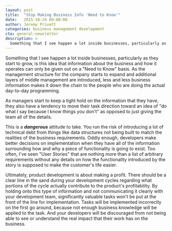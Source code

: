 ```yaml
---
layout: post
title:  "Stop Making Business Info 'Need to Know'"
date:   2015-10-24 09:00:00
author: Jeremy Privett
categories: business management development
cta: general-newsletter
description: >
  Something that I see happen a lot inside businesses, particularly as they start to grow, is this idea that information about the business and how it operates can only be given out on a "Need to Know" basis ...
---
```

Something that I see happen a lot inside businesses, particularly as they start to grow, is this idea that information about the business and how it operates can only be given out on a "Need to Know" basis. As the management structure for the company starts to expand and additional layers of middle management are introduced, less and less business information makes it down the chain to the people who are doing the actual day-to-day programming.

As managers start to keep a tight hold on the information that they have, they also have a tendency to move their task direction toward an idea of "do what I say because I know things you don't" as opposed to just giving the team all of the details.

This is a ***dangerous*** attitude to take. You run the risk of introducing a lot of technical debt from things like data structures not being built to match the realities of the business requirements. Oddly enough, developers make better decisions on implementation when they have all of the information surrounding how and why a piece of functionality is going to exist. Too often, I've seen "User Stories" that are nothing more than a list of arbitrary requirements without any details on how the functionality introduced by the story is supposed to make the customer's life easier.

Ultimately, product development is about making a profit. There should be a clear line in the sand during your development cycles regarding what portions of the cycle actually contribute to the product's profitability. By holding onto this type of information and not communicating it clearly with your development team, significantly valuable tasks won't be put at the front of the line for implementation. Tasks will be implemented incorrectly on the first go around, because not enough business knowledge will be applied to the task. And your developers will be discouraged from not being able to see or understand the real impact that their work has on the business.
